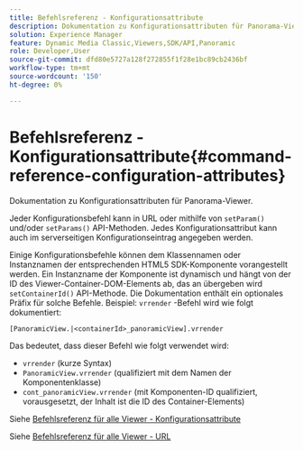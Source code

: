 ```yaml
---
title: Befehlsreferenz - Konfigurationsattribute
description: Dokumentation zu Konfigurationsattributen für Panorama-Viewer.
solution: Experience Manager
feature: Dynamic Media Classic,Viewers,SDK/API,Panoramic
role: Developer,User
source-git-commit: dfd80e5727a128f272855f1f28e1bc89cb2436bf
workflow-type: tm+mt
source-wordcount: '150'
ht-degree: 0%

---
```


# Befehlsreferenz - Konfigurationsattribute{#command-reference-configuration-attributes}

Dokumentation zu Konfigurationsattributen für Panorama-Viewer.

Jeder Konfigurationsbefehl kann in URL oder mithilfe von `setParam()` und/oder `setParams()` API-Methoden. Jedes Konfigurationsattribut kann auch im serverseitigen Konfigurationseintrag angegeben werden.

Einige Konfigurationsbefehle können dem Klassennamen oder Instanznamen der entsprechenden HTML5 SDK-Komponente vorangestellt werden. Ein Instanzname der Komponente ist dynamisch und hängt von der ID des Viewer-Container-DOM-Elements ab, das an übergeben wird `setContainerId()` API-Methode. Die Dokumentation enthält ein optionales Präfix für solche Befehle. Beispiel: `vrrender` -Befehl wird wie folgt dokumentiert:

```
[PanoramicView.|<containerId>_panoramicView].vrrender
```

Das bedeutet, dass dieser Befehl wie folgt verwendet wird:

* `vrrender` (kurze Syntax)
* `PanoramicView.vrrender` (qualifiziert mit dem Namen der Komponentenklasse)
* `cont_panoramicView.vrrender` (mit Komponenten-ID qualifiziert, vorausgesetzt, der Inhalt ist die ID des Container-Elements)


Siehe [Befehlsreferenz für alle Viewer - Konfigurationsattribute](../../../r-html5-viewer-20-cmdref-configattrib/r-html5-viewer-20-cmdref-configattrib.md#concept-850e0f2c49b949deb7cfbfd330d329bd)

Siehe [Befehlsreferenz für alle Viewer - URL](../../../c-html5-viewer-20-cmdref-url/c-html5-viewer-20-cmdref-url.md#concept-9b337f349b7b406b8c33c7ee96b3e226)

